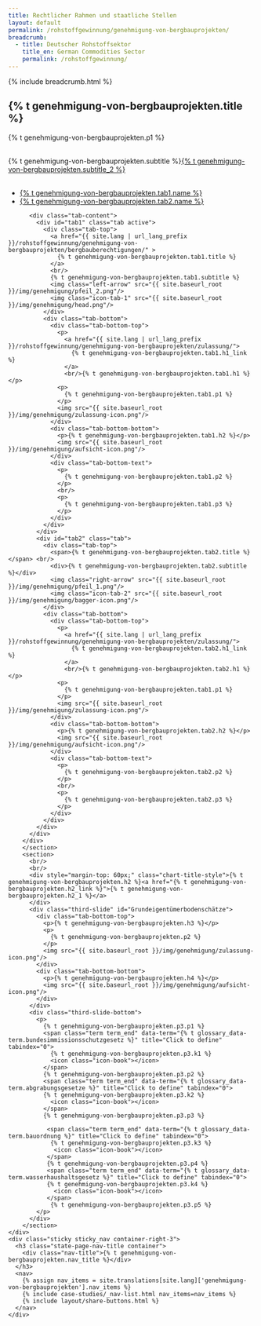 ```yaml
---
title: Rechtlicher Rahmen und staatliche Stellen
layout: default
permalink: /rohstoffgewinnung/genehmigung-von-bergbauprojekten/
breadcrumb:
  - title: Deutscher Rohstoffsektor
    title_en: German Commodities Sector
    permalink: /rohstoffgewinnung/
---
```


<main class="container-page-wrapper layout-state-pages">
  <section class="container" style="position: relative;">
    {% include breadcrumb.html %}
    <h1 id="title">
      {% t genehmigung-von-bergbauprojekten.title %}
    </h1>
    <div class="container-left-9">
      <section id="intro" style="position: relative;">
        <p>
          {% t genehmigung-von-bergbauprojekten.p1 %}
        </p>
        <br/>
        <div class="chart-title-style">
          {% t genehmigung-von-bergbauprojekten.subtitle %}<a href="{% t genehmigung-von-bergbauprojekten.subtitle_link %}">{% t genehmigung-von-bergbauprojekten.subtitle_2 %}</a>
        </div>
        <br/>
        <div class="tabs" id="Bergfreie">
          <ul class="tab-links">
            <li class="active"><a href="#tab1">{% t genehmigung-von-bergbauprojekten.tab1.name %}</a></li>
            <li><a href="#tab2">{% t genehmigung-von-bergbauprojekten.tab2.name %}</a></li>
          </ul>

          <div class="tab-content">
            <div id="tab1" class="tab active">
              <div class="tab-top">
                <a href="{{ site.lang | url_lang_prefix  }}/rohstoffgewinnung/genehmigung-von-bergbauprojekten/bergbauberechtigungen/" >
                  {% t genehmigung-von-bergbauprojekten.tab1.title %}
                </a>
                <br/>
                {% t genehmigung-von-bergbauprojekten.tab1.subtitle %}
                <img class="left-arrow" src="{{ site.baseurl_root }}/img/genehmigung/pfeil_2.png"/>
                <img class="icon-tab-1" src="{{ site.baseurl_root }}/img/genehmigung/head.png"/>
              </div>
              <div class="tab-bottom">
                <div class="tab-bottom-top">
                  <p>
                    <a href="{{ site.lang | url_lang_prefix  }}/rohstoffgewinnung/genehmigung-von-bergbauprojekten/zulassung/">
                      {% t genehmigung-von-bergbauprojekten.tab1.h1_link %}
                    </a>
                    <br/>{% t genehmigung-von-bergbauprojekten.tab1.h1 %}</p>
                  <p>
                    {% t genehmigung-von-bergbauprojekten.tab1.p1 %}
                  </p>
                  <img src="{{ site.baseurl_root }}/img/genehmigung/zulassung-icon.png"/>
                </div>
                <div class="tab-bottom-bottom">
                  <p>{% t genehmigung-von-bergbauprojekten.tab1.h2 %}</p>
                  <img src="{{ site.baseurl_root }}/img/genehmigung/aufsicht-icon.png"/>
                </div>
                <div class="tab-bottom-text">
                  <p>
                    {% t genehmigung-von-bergbauprojekten.tab1.p2 %}
                  </p>
                  <br/>
                  <p>
                    {% t genehmigung-von-bergbauprojekten.tab1.p3 %}
                  </p>
                </div>
              </div>
            </div>
            <div id="tab2" class="tab">
              <div class="tab-top">
                <span>{% t genehmigung-von-bergbauprojekten.tab2.title %}</span> <br/>
                <div>{% t genehmigung-von-bergbauprojekten.tab2.subtitle %}</div>
                <img class="right-arrow" src="{{ site.baseurl_root }}/img/genehmigung/pfeil_1.png"/>
                <img class="icon-tab-2" src="{{ site.baseurl_root }}/img/genehmigung/bagger-icon.png"/>
              </div>
              <div class="tab-bottom">
                <div class="tab-bottom-top">
                  <p>
                    <a href="{{ site.lang | url_lang_prefix  }}/rohstoffgewinnung/genehmigung-von-bergbauprojekten/zulassung/">
                      {% t genehmigung-von-bergbauprojekten.tab2.h1_link %}
                    </a>
                    <br/>{% t genehmigung-von-bergbauprojekten.tab2.h1 %}</p>
                  <p>
                    {% t genehmigung-von-bergbauprojekten.tab1.p1 %}
                  </p>
                  <img src="{{ site.baseurl_root }}/img/genehmigung/zulassung-icon.png"/>
                </div>
                <div class="tab-bottom-bottom">
                  <p>{% t genehmigung-von-bergbauprojekten.tab2.h2 %}</p>
                  <img src="{{ site.baseurl_root }}/img/genehmigung/aufsicht-icon.png"/>
                </div>
                <div class="tab-bottom-text">
                  <p>
                    {% t genehmigung-von-bergbauprojekten.tab2.p2 %}
                  </p>
                  <br/>
                  <p>
                    {% t genehmigung-von-bergbauprojekten.tab2.p3 %}
                  </p>
                </div>
              </div>
            </div>
          </div>
        </div>
        </section>
        <section>
          <br/>
          <br/>
          <div style="margin-top: 60px;" class="chart-title-style">{% t genehmigung-von-bergbauprojekten.h2 %}<a href="{% t genehmigung-von-bergbauprojekten.h2_link %}">{% t genehmigung-von-bergbauprojekten.h2_1 %}</a>
          </div>
          <div class="third-slide" id="Grundeigentümerbodenschätze">
            <div class="tab-bottom-top">
              <p>{% t genehmigung-von-bergbauprojekten.h3 %}</p>
              <p>
                {% t genehmigung-von-bergbauprojekten.p2 %}
              </p>
              <img src="{{ site.baseurl_root }}/img/genehmigung/zulassung-icon.png"/>
            </div>
            <div class="tab-bottom-bottom">
              <p>{% t genehmigung-von-bergbauprojekten.h4 %}</p>
              <img src="{{ site.baseurl_root }}/img/genehmigung/aufsicht-icon.png"/>
            </div>
          </div>
          <div class="third-slide-bottom">
            <p>
              {% t genehmigung-von-bergbauprojekten.p3.p1 %}
              <span class="term term_end" data-term="{% t glossary_data-term.bundesimmissionsschutzgesetz %}" title="Click to define" tabindex="0">
                {% t genehmigung-von-bergbauprojekten.p3.k1 %}
                <icon class="icon-book"></icon>
              </span>
              {% t genehmigung-von-bergbauprojekten.p3.p2 %}
              <span class="term term_end" data-term="{% t glossary_data-term.abgrabungsgesetze %}" title="Click to define" tabindex="0">
              {% t genehmigung-von-bergbauprojekten.p3.k2 %}
                <icon class="icon-book"></icon>
              </span>
              {% t genehmigung-von-bergbauprojekten.p3.p3 %}

               <span class="term term_end" data-term="{% t glossary_data-term.bauordnung %}" title="Click to define" tabindex="0">
                {% t genehmigung-von-bergbauprojekten.p3.k3 %}
                 <icon class="icon-book"></icon>
               </span>
               {% t genehmigung-von-bergbauprojekten.p3.p4 %}
               <span class="term term_end" data-term="{% t glossary_data-term.wasserhaushaltsgesetz %}" title="Click to define" tabindex="0">
               {% t genehmigung-von-bergbauprojekten.p3.k4 %}
                 <icon class="icon-book"></icon>
               </span>
                {% t genehmigung-von-bergbauprojekten.p3.p5 %}
            </p>
          </div>
        </section>
    </div>
    <div class="sticky sticky_nav container-right-3">
      <h3 class="state-page-nav-title container">
        <div class="nav-title">{% t genehmigung-von-bergbauprojekten.nav_title %}</div>
      </h3>
      <nav>
        {% assign nav_items = site.translations[site.lang]['genehmigung-von-bergbauprojekten'].nav_items %}
        {% include case-studies/_nav-list.html nav_items=nav_items %}
        {% include layout/share-buttons.html %}
      </nav>
    </div>
  </section>
</main>

<script type="text/javascript" src="{{ site.baseurl_root }}/js/lib/static.min.js" charset="utf-8"></script>
<script>
jQuery(document).ready(function() {
    jQuery('.tabs .tab-links a').on('click', function(e)  {
        var currentAttrValue = jQuery(this).attr('href');

        // Show/Hide Tabs
        jQuery('.tabs ' + currentAttrValue).show().siblings().hide();

        // Change/remove current tab to active
        jQuery(this).parent('li').addClass('active').siblings().removeClass('active');

        e.preventDefault();
    });
});
</script>
